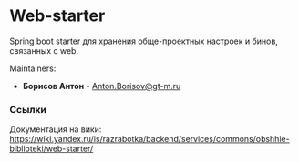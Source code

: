 # Web-starter

Spring boot starter для хранения обще-проектных настроек и бинов, связанных с web.

Maintainers:
* **Борисов Антон** - [Anton.Borisov@gt-m.ru](Anton.Borisov@gt-m.ru)

### Ссылки
Документация на вики: https://wiki.yandex.ru/is/razrabotka/backend/services/commons/obshhie-biblioteki/web-starter/


